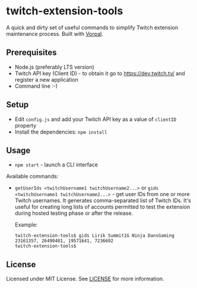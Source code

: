 # twitch-extension-tools

A quick and dirty set of useful commands to simplify Twitch extension maintenance process. Built with [Vorpal](https://vorpal.js.org/).

## Prerequisites

* Node.js (preferably LTS version)
* Twitch API key (Client ID) - to obtain it go to https://dev.twitch.tv/ and register a new application
* Command line :-)

## Setup

* Edit `config.js` and add your Twitch API key as a value of `clientID` property
* Install the dependencies:
  ```npm install```

## Usage

* `npm start` - launch a CLI interface

Available commands:

* `getUserIds <twitchUsername1 twitchUsername2...>` or `gids <twitchUsername1 twitchUsername2...>` - get user IDs from one or more Twitch usernames. It generates comma-separated list of Twitch IDs. It's useful for creating long lists of accounts permitted to test the extension during hosted testing phase or after the release.

   Example:
  
   ```
   twitch-extension-tools$ gids Lirik Summit1G Ninja DansGaming
   23161357, 26490481, 19571641, 7236692
   twitch-extension-tools$ 
   ```
## License

Licensed under MIT License. See [LICENSE](https://raw.githubusercontent.com/lukemsc/twitch-extension-tools/master/LICENSE) for more information.
